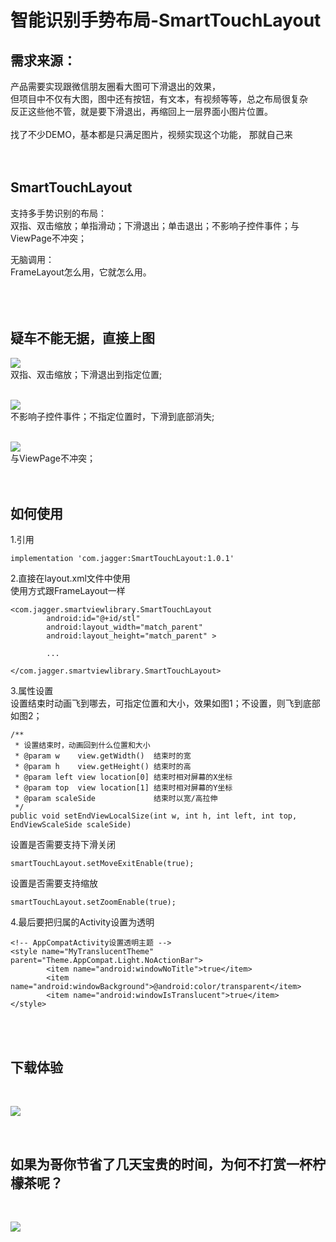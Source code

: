 智能识别手势布局-SmartTouchLayout
============================

需求来源：
-------
产品需要实现跟微信朋友圈看大图可下滑退出的效果，<br>
但项目中不仅有大图，图中还有按钮，有文本，有视频等等，总之布局很复杂<br>
反正这些他不管，就是要下滑退出，再缩回上一层界面小图片位置。<br>
<br>
找了不少DEMO，基本都是只满足图片，视频实现这个功能， 那就自己来
<br>
<br>
<br>

SmartTouchLayout
-----------------
支持多手势识别的布局：<br>
双指、双击缩放；单指滑动；下滑退出；单击退出；不影响子控件事件；与ViewPage不冲突；<br>

无脑调用：<br>
FrameLayout怎么用，它就怎么用。<br>
<br>
<br>
<br>

疑车不能无据，直接上图
-----------------

![](https://github.com/evening424/SmartTouchLayout/blob/master/ImageCache/Video_20210125_053733_974.gif)
<br>
双指、双击缩放；下滑退出到指定位置;
<br>
<br>

![](https://github.com/evening424/SmartTouchLayout/blob/master/ImageCache/Video_20210125_053832_721.gif)
<br>
不影响子控件事件；不指定位置时，下滑到底部消失;
<br>
<br>

![](https://github.com/evening424/SmartTouchLayout/blob/master/ImageCache/Video_20210125_053812_258.gif)
<br>
与ViewPage不冲突；
<br>
<br>
<br>

如何使用
-----------------
1.引用<br>

```
implementation 'com.jagger:SmartTouchLayout:1.0.1'
``` 


2.直接在layout.xml文件中使用<br>
  使用方式跟FrameLayout一样
  
```
<com.jagger.smartviewlibrary.SmartTouchLayout
        android:id="@+id/stl"
        android:layout_width="match_parent"
        android:layout_height="match_parent" >

        ...

</com.jagger.smartviewlibrary.SmartTouchLayout>
```

3.属性设置
<br>设置结束时动画飞到哪去，可指定位置和大小，效果如图1；不设置，则飞到底部如图2；
```
/**
 * 设置结束时，动画回到什么位置和大小
 * @param w    view.getWidth()  结束时的宽
 * @param h    view.getHeight() 结束时的高
 * @param left view location[0] 结束时相对屏幕的X坐标
 * @param top  view location[1] 结束时相对屏幕的Y坐标
 * @param scaleSide             结束时以宽/高拉伸
 */
public void setEndViewLocalSize(int w, int h, int left, int top, EndViewScaleSide scaleSide)
```
设置是否需要支持下滑关闭
```
smartTouchLayout.setMoveExitEnable(true);
```
设置是否需要支持缩放
```
smartTouchLayout.setZoomEnable(true);
```

4.最后要把归属的Activity设置为透明
```
<!-- AppCompatActivity设置透明主题 -->
<style name="MyTranslucentTheme" parent="Theme.AppCompat.Light.NoActionBar">
        <item name="android:windowNoTitle">true</item>
        <item name="android:windowBackground">@android:color/transparent</item>
        <item name="android:windowIsTranslucent">true</item>
</style>
```
<br>
<br>

下载体验
-----------------
<br>

![](https://github.com/evening424/resource/blob/master/images/SmartTouchLayout_Demo_v1.0.2_download.png?raw=true)

<br>

如果为哥你节省了几天宝贵的时间，为何不打赏一杯柠檬茶呢？
-----------------
<br>

![](https://github.com/evening424/resource/blob/master/images/WechatIMG1.jpeg)

